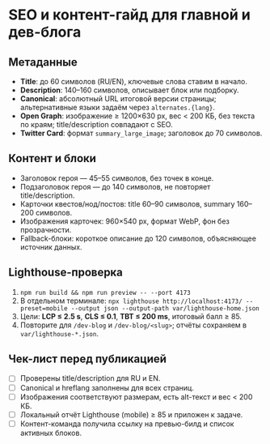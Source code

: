 ﻿# SEO и контент-гайд для главной и дев-блога

## Метаданные
- **Title**: до 60 символов (RU/EN), ключевые слова ставим в начало.
- **Description**: 140–160 символов, описывает блок или подборку.
- **Canonical**: абсолютный URL итоговой версии страницы; альтернативные языки задаём через `alternates.{lang}`.
- **Open Graph**: изображение ≥ 1200×630 px, вес < 200 КБ, без текста по краям; title/description совпадают с SEO.
- **Twitter Card**: формат `summary_large_image`; заголовок до 70 символов.

## Контент и блоки
- Заголовок героя — 45–55 символов, без точек в конце.
- Подзаголовок героя — до 140 символов, не повторяет title/description.
- Карточки квестов/нод/постов: title 60–90 символов, summary 160–200 символов.
- Изображения карточек: 960×540 px, формат WebP, фон без прозрачности.
- Fallback-блоки: короткое описание до 120 символов, объясняющее источник данных.

## Lighthouse-проверка
1. `npm run build && npm run preview -- --port 4173`
2. В отдельном терминале: `npx lighthouse http://localhost:4173/ --preset=mobile --output json --output-path var/lighthouse-home.json`
3. Цели: **LCP ≤ 2.5 s**, **CLS ≤ 0.1**, **TBT ≤ 200 ms**, итоговый балл ≥ 85.
4. Повторите для `/dev-blog` и `/dev-blog/<slug>`; отчёты сохраняем в `var/lighthouse-*.json`.

## Чек-лист перед публикацией
- [ ] Проверены title/description для RU и EN.
- [ ] Canonical и hreflang заполнены для всех страниц.
- [ ] Изображения соответствуют размерам, есть alt-текст и вес < 200 КБ.
- [ ] Локальный отчёт Lighthouse (mobile) ≥ 85 и приложен к задаче.
- [ ] Контент-команда получила ссылку на превью-билд и список активных блоков.
